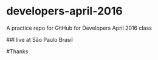 # developers-april-2016
A practice repo for GitHub for Developers April 2016 class

##I live at São Paulo Brasil

#Thanks